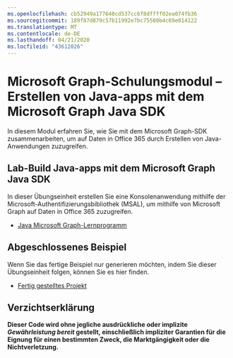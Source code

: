 ```yaml
---
ms.openlocfilehash: cb52949a177640cd537cc6f8dffff02ea074fb36
ms.sourcegitcommit: 189f87d879c57b11992e7bc75580b4c69e014122
ms.translationtype: MT
ms.contentlocale: de-DE
ms.lasthandoff: 04/21/2020
ms.locfileid: "43612026"
---
```

# <a name="microsoft-graph-training-module---build-java-apps-with-the-microsoft-graph-java-sdk"></a>Microsoft Graph-Schulungsmodul – Erstellen von Java-apps mit dem Microsoft Graph Java SDK

In diesem Modul erfahren Sie, wie Sie mit dem Microsoft Graph-SDK zusammenarbeiten, um auf Daten in Office 365 durch Erstellen von Java-Anwendungen zuzugreifen.

## <a name="lab---build-java-apps-with-the-microsoft-graph-java-sdk"></a>Lab-Build Java-apps mit dem Microsoft Graph Java SDK

In dieser Übungseinheit erstellen Sie eine Konsolenanwendung mithilfe der Microsoft-Authentifizierungsbibliothek (MSAL), um mithilfe von Microsoft Graph auf Daten in Office 365 zuzugreifen.

- [Java Microsoft Graph-Lernprogramm](https://docs.microsoft.com/graph/tutorials/java)

## <a name="completed-sample"></a>Abgeschlossenes Beispiel

Wenn Sie das fertige Beispiel nur generieren möchten, indem Sie dieser Übungseinheit folgen, können Sie es hier finden.

- [Fertig gestelltes Projekt](demo)

## <a name="disclaimer"></a>Verzichtserklärung

**Dieser Code wird ohne jegliche ausdrückliche oder implizite _Gewährleistung bereit_ gestellt, einschließlich impliziter Garantien für die Eignung für einen bestimmten Zweck, die Marktgängigkeit oder die Nichtverletzung.**
